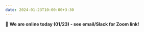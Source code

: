 ```yaml
---
date: 2024-01-23T10:00:00+3:30
---
```

🥶 <b>We are online today (01/23) - see email/Slack for Zoom link!</b>